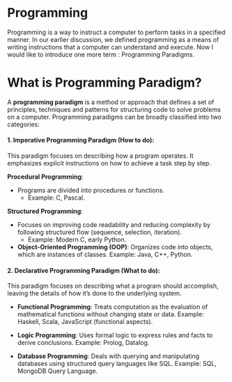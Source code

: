# Programming

Programming is a way to instruct a computer to perform tasks in a specified manner. In our earlier discussion, we defined programming as a means of writing instructions that a computer can understand and execute. Now I would like to introduce one more term : Programming Paradigms.

# What is Programming Paradigm?

A **programming paradigm** is a method or approach that defines a set of principles, techniques and patterns for structuring code to solve problems on a computer. Programming paradigms can be broadly classified into two categories:

#### 1. Imperative Programming Paradigm (How to do): 
This paradigm focuses on describing how a program operates. It emphasizes explicit instructions on how to achieve a task step by step.

**Procedural Programming**:
-   Programs are divided into procedures or functions.
     - Example: C, Pascal.

**Structured Programming**:
-   Focuses on improving code readability and reducing complexity by following structured flow (sequence, selection, iteration).
     -  Example: Modern C, early Python.
- **Object-Oriented Programming (OOP)**: Organizes code into objects, which are instances of classes.
Example: Java, C++, Python.

#### 2. Declarative Programming Paradigm (What to do):
This paradigm focuses on describing what a program should accomplish, leaving the details of how it’s done to the underlying system.

- **Functional Programming**: Treats computation as the evaluation of mathematical functions without changing state or data.
Example: Haskell, Scala, JavaScript (functional aspects).

- **Logic Programming**: Uses formal logic to express rules and facts to derive conclusions.
Example: Prolog, Datalog.

- **Database Programming**: Deals with querying and manipulating databases using structured query languages like SQL.
Example: SQL, MongoDB Query Language.
